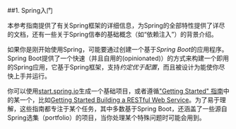 ##1. Spring入门

本参考指南提供了有关Spring框架的详细信息，为Spring的全部特性提供了详尽的文档，还有一些关于Spring信奉的基础概念（如“依赖注入”）的背景介绍。

如果你是刚开始使用Spring，可能要通过创建一个基于*Spring Boot*的应用程序。Spring Boot提供了一个快速（并且自用的(opinionated)）的方式来构建一个即用的Spring应用，它基于Spring框架，支持*约定优于配置*，而且被设计为能使你尽快上手并运行。

你可以使用[start.spring.io](http://start.spring.io/)生成一个基础项目，或者遵循["Getting Started" 指南](https://spring.io/guides)中的某一个，比如[Getting Started Building a RESTful Web Service](https://spring.io/guides/gs/rest-service/)。为了易于理解，这些指南都专注于某个任务，其中多数基于Spring Boot，还涵盖了一些源自Spring选集（portfolio）的项目，当你处理某个特殊问题时可能会用到。

